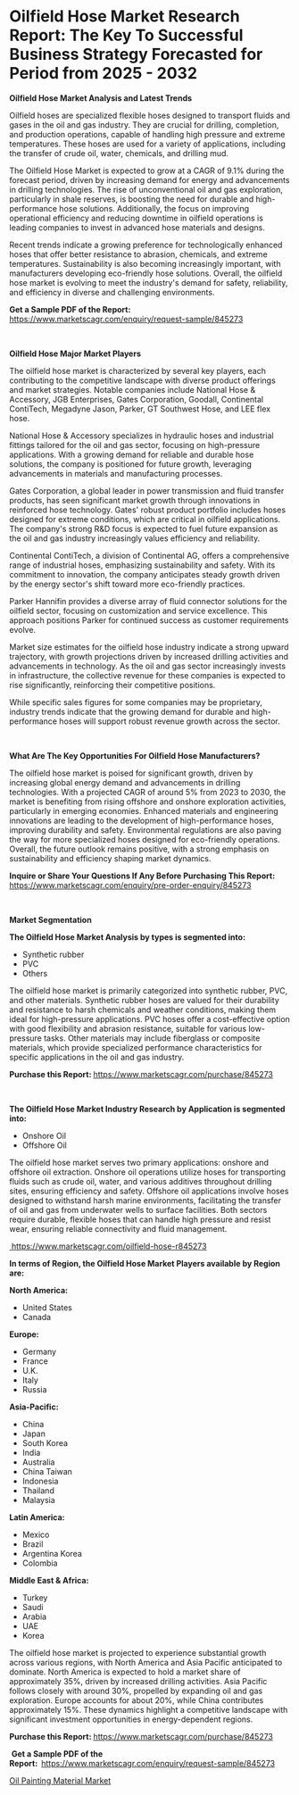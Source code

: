<p><h1>Oilfield Hose Market Research Report: The Key To Successful Business Strategy Forecasted for Period from 2025 - 2032</h1></p><p><strong>Oilfield Hose Market Analysis and Latest Trends</strong></p>
<p><p>Oilfield hoses are specialized flexible hoses designed to transport fluids and gases in the oil and gas industry. They are crucial for drilling, completion, and production operations, capable of handling high pressure and extreme temperatures. These hoses are used for a variety of applications, including the transfer of crude oil, water, chemicals, and drilling mud.</p><p>The Oilfield Hose Market is expected to grow at a CAGR of 9.1% during the forecast period, driven by increasing demand for energy and advancements in drilling technologies. The rise of unconventional oil and gas exploration, particularly in shale reserves, is boosting the need for durable and high-performance hose solutions. Additionally, the focus on improving operational efficiency and reducing downtime in oilfield operations is leading companies to invest in advanced hose materials and designs.</p><p>Recent trends indicate a growing preference for technologically enhanced hoses that offer better resistance to abrasion, chemicals, and extreme temperatures. Sustainability is also becoming increasingly important, with manufacturers developing eco-friendly hose solutions. Overall, the oilfield hose market is evolving to meet the industry's demand for safety, reliability, and efficiency in diverse and challenging environments.</p></p>
<p><strong>Get a Sample PDF of the Report:&nbsp;</strong> <a href="https://www.marketscagr.com/enquiry/request-sample/845273?utm_campaign=3432&utm_medium=2&utm_source=Github&utm_content=ia&utm_term=31032025&utm_id=oilfield-hose">https://www.marketscagr.com/enquiry/request-sample/845273</a></p>
<p>&nbsp;</p>
<p><strong>Oilfield Hose Major Market Players</strong></p>
<p><p>The oilfield hose market is characterized by several key players, each contributing to the competitive landscape with diverse product offerings and market strategies. Notable companies include National Hose & Accessory, JGB Enterprises, Gates Corporation, Goodall, Continental ContiTech, Megadyne Jason, Parker, GT Southwest Hose, and LEE flex hose.</p><p>National Hose & Accessory specializes in hydraulic hoses and industrial fittings tailored for the oil and gas sector, focusing on high-pressure applications. With a growing demand for reliable and durable hose solutions, the company is positioned for future growth, leveraging advancements in materials and manufacturing processes.</p><p>Gates Corporation, a global leader in power transmission and fluid transfer products, has seen significant market growth through innovations in reinforced hose technology. Gates' robust product portfolio includes hoses designed for extreme conditions, which are critical in oilfield applications. The company's strong R&D focus is expected to fuel future expansion as the oil and gas industry increasingly values efficiency and reliability.</p><p>Continental ContiTech, a division of Continental AG, offers a comprehensive range of industrial hoses, emphasizing sustainability and safety. With its commitment to innovation, the company anticipates steady growth driven by the energy sector's shift toward more eco-friendly practices.</p><p>Parker Hannifin provides a diverse array of fluid connector solutions for the oilfield sector, focusing on customization and service excellence. This approach positions Parker for continued success as customer requirements evolve.</p><p>Market size estimates for the oilfield hose industry indicate a strong upward trajectory, with growth projections driven by increased drilling activities and advancements in technology. As the oil and gas sector increasingly invests in infrastructure, the collective revenue for these companies is expected to rise significantly, reinforcing their competitive positions. </p><p>While specific sales figures for some companies may be proprietary, industry trends indicate that the growing demand for durable and high-performance hoses will support robust revenue growth across the sector.</p></p>
<p>&nbsp;</p>
<p><strong>What Are The Key Opportunities For Oilfield Hose Manufacturers?</strong></p>
<p><p>The oilfield hose market is poised for significant growth, driven by increasing global energy demand and advancements in drilling technologies. With a projected CAGR of around 5% from 2023 to 2030, the market is benefiting from rising offshore and onshore exploration activities, particularly in emerging economies. Enhanced materials and engineering innovations are leading to the development of high-performance hoses, improving durability and safety. Environmental regulations are also paving the way for more specialized hoses designed for eco-friendly operations. Overall, the future outlook remains positive, with a strong emphasis on sustainability and efficiency shaping market dynamics.</p></p>
<p><strong>Inquire or Share Your Questions If Any Before Purchasing This Report:</strong> <a href="https://www.marketscagr.com/enquiry/pre-order-enquiry/845273?utm_campaign=3432&utm_medium=2&utm_source=Github&utm_content=ia&utm_term=31032025&utm_id=oilfield-hose">https://www.marketscagr.com/enquiry/pre-order-enquiry/845273</a></p>
<p>&nbsp;</p>
<p><strong>Market Segmentation</strong></p>
<p><strong>The Oilfield Hose Market Analysis by types is segmented into:</strong></p>
<p><ul><li>Synthetic rubber</li><li>PVC</li><li>Others</li></ul></p>
<p><p>The oilfield hose market is primarily categorized into synthetic rubber, PVC, and other materials. Synthetic rubber hoses are valued for their durability and resistance to harsh chemicals and weather conditions, making them ideal for high-pressure applications. PVC hoses offer a cost-effective option with good flexibility and abrasion resistance, suitable for various low-pressure tasks. Other materials may include fiberglass or composite materials, which provide specialized performance characteristics for specific applications in the oil and gas industry.</p></p>
<p><strong>Purchase this Report:&nbsp;</strong><a href="https://www.marketscagr.com/purchase/845273?utm_campaign=3432&utm_medium=2&utm_source=Github&utm_content=ia&utm_term=31032025&utm_id=oilfield-hose">https://www.marketscagr.com/purchase/845273</a></p>
<p>&nbsp;</p>
<p><strong>The Oilfield Hose Market Industry Research by Application is segmented into:</strong></p>
<p><ul><li>Onshore Oil</li><li>Offshore Oil</li></ul></p>
<p><p>The oilfield hose market serves two primary applications: onshore and offshore oil extraction. Onshore oil operations utilize hoses for transporting fluids such as crude oil, water, and various additives throughout drilling sites, ensuring efficiency and safety. Offshore oil applications involve hoses designed to withstand harsh marine environments, facilitating the transfer of oil and gas from underwater wells to surface facilities. Both sectors require durable, flexible hoses that can handle high pressure and resist wear, ensuring reliable connectivity and fluid management.</p></p>
<p><a href="https://www.marketscagr.com/oilfield-hose-r845273?utm_campaign=3432&utm_medium=2&utm_source=Github&utm_content=ia&utm_term=31032025&utm_id=oilfield-hose">&nbsp;https://www.marketscagr.com/oilfield-hose-r845273</a></p>
<p><strong>In terms of Region, the Oilfield Hose Market Players available by Region are:</strong></p>
<p>
    <p> <strong> North America: </strong>
        <ul>
            <li>United States</li>
            <li>Canada</li>
        </ul>
        </p> 
    <p> <strong> Europe: </strong>
        <ul>
            <li>Germany</li>
            <li>France</li>
            <li>U.K.</li>
            <li>Italy</li>
            <li>Russia</li>
        </ul>
        </p> 
    <p> <strong> Asia-Pacific: </strong>
        <ul>
            <li>China</li>
            <li>Japan</li>
            <li>South Korea</li>
            <li>India</li>
            <li>Australia</li>
            <li>China Taiwan</li>
            <li>Indonesia</li>
            <li>Thailand</li>
            <li>Malaysia</li>
        </ul>
        </p> 
    <p> <strong> Latin America: </strong>
        <ul>
            <li>Mexico</li>
            <li>Brazil</li>
            <li>Argentina Korea</li>
            <li>Colombia</li>
        </ul>
        </p> 
    <p> <strong> Middle East & Africa: </strong>
        <ul>
            <li>Turkey</li>
            <li>Saudi</li>
            <li>Arabia</li>
            <li>UAE</li>
            <li>Korea</li>
        </ul>
    </p>
    </p>
<p><p>The oilfield hose market is projected to experience substantial growth across various regions, with North America and Asia Pacific anticipated to dominate. North America is expected to hold a market share of approximately 35%, driven by increased drilling activities. Asia Pacific follows closely with around 30%, propelled by expanding oil and gas exploration. Europe accounts for about 20%, while China contributes approximately 15%. These dynamics highlight a competitive landscape with significant investment opportunities in energy-dependent regions.</p></p>
<p><strong>Purchase this Report: </strong><a href="https://www.marketscagr.com/purchase/845273?utm_campaign=3432&utm_medium=2&utm_source=Github&utm_content=ia&utm_term=31032025&utm_id=oilfield-hose">https://www.marketscagr.com/purchase/845273</a></p>
<p>&nbsp;<strong>Get a Sample PDF of the Report:&nbsp;&nbsp;</strong><a href="https://www.marketscagr.com/enquiry/request-sample/845273?utm_campaign=3432&utm_medium=2&utm_source=Github&utm_content=ia&utm_term=31032025&utm_id=oilfield-hose">https://www.marketscagr.com/enquiry/request-sample/845273</a></p>
<p><strong></strong></p>
<p><p><a href="https://github.com/kalsirollija/Market-Research-Report-List-1/blob/main/oil-painting-material-market.md?utm_campaign=3432&utm_medium=2&utm_source=Github&utm_content=ia&utm_term=31032025&utm_id=oilfield-hose">Oil Painting Material Market</a></p></p>